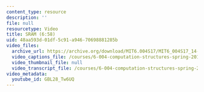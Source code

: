 ```yaml
---
content_type: resource
description: ''
file: null
resourcetype: Video
title: SRAM (6:58)
uid: 48aa593d-01df-5c91-a946-70698881285b
video_files:
  archive_url: https://archive.org/download/MIT6.004S17/MIT6_004S17_14-02-02_300k.mp4
  video_captions_file: /courses/6-004-computation-structures-spring-2017/ef99131b7c255745be47dcbff24b69fc_GBL28_Tw6UQ.vtt
  video_thumbnail_file: null
  video_transcript_file: /courses/6-004-computation-structures-spring-2017/26dcfdfea5f3a5be023ef6c6ce8f34b1_GBL28_Tw6UQ.pdf
video_metadata:
  youtube_id: GBL28_Tw6UQ
---
```

